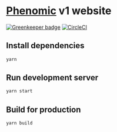 # [Phenomic](https://github.com/MoOx/phenomic) v1 website

[![Greenkeeper badge](https://badges.greenkeeper.io/medfreeman/medfreeman.github.io.svg)](https://greenkeeper.io/)
[![CircleCI](https://img.shields.io/circleci/project/github/medfreeman/medfreeman.github.io.svg)](https://circleci.com/gh/medfreeman/medfreeman.github.io)

## Install dependencies

```sh
yarn
```

## Run development server

```sh
yarn start
```

## Build for production

```sh
yarn build
```
